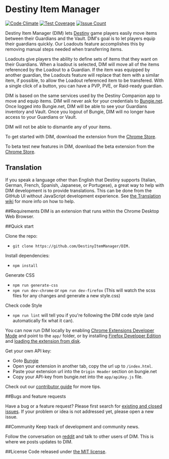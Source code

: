 # Destiny Item Manager
[![Code Climate](https://codeclimate.com/github/DestinyItemManager/DIM/badges/gpa.svg)](https://codeclimate.com/github/DestinyItemManager/DIM)    [![Test Coverage](https://codeclimate.com/github/DestinyItemManager/DIM/badges/coverage.svg)](https://codeclimate.com/github/DestinyItemManager/DIM/coverage)    [![Issue Count](https://codeclimate.com/github/DestinyItemManager/DIM/badges/issue_count.svg)](https://codeclimate.com/github/DestinyItemManager/DIM)

Destiny Item Manager (DIM) lets [Destiny](http://destinythegame.com/)  game players easily move items between their Guardians and the Vault. DIM's goal is to let players equip their guardians quickly. Our Loadouts feature accomplishes this by removing manual steps needed when transferring items.

Loadouts give players the ability to define sets of items that they want on their Guardians. When a loadout is selected, DIM will move all of the items referenced by the Loadout to a Guardian. If the item was equipped by another guardian, the Loadouts feature will replace that item with a similar item, if possible, to allow the Loadout referenced item to be transfered. With a single click of a button, you can have a PVP, PVE, or Raid-ready guardian.

DIM is based on the same services used by the Destiny Companion app to move and equip items. DIM will never ask for your credentials to [Bungie.net](https://www.bungie.net).  Once logged into Bungie.net, DIM will be able to see your Guardians inventory and Vault.  Once you logout of Bungie, DIM will no longer have access to your Guardians or Vault.

DIM will not be able to dismantle any of your items.

To get started with DIM, download the extension from the [Chrome Store](https://chrome.google.com/webstore/detail/destiny-item-manager/apghicjnekejhfancbkahkhdckhdagna).

To beta test new features in DIM, download the beta extension from the [Chrome Store](https://chrome.google.com/webstore/detail/destiny-item-manager-beta/mkiipknpfaacbjdagdeppdacpgpdjklc).

## Translation

If you speak a language other than English that Destiny supports (Italian, German, French, Spanish, Japanese, or Portugese), a great way to help with DIM development is to provide translations. This can be done from the GitHub UI without JavaScript development experience. See [the Translation wiki](https://github.com/DestinyItemManager/DIM/wiki/Translations) for more info on how to help.


##Requirements
DIM is an extension that runs within the Chrome Desktop Web Browser.

##Quick start

Clone the repo:

* `git clone https://github.com/DestinyItemManager/DIM.`

Install dependencies:

* `npm install`

Generate CSS
* `npm run generate-css`
* `npm run dev-chrome` or `npm run dev-firefox` (This will watch the scss files for any changes and generate a new style.css)

Check code Style
* `npm run lint` will tell you if you're following the DIM code style (and automatically fix what it can).

You can now run DIM locally by enabling [Chrome Extensions Developer Mode](https://developer.chrome.com/extensions/faq#faq-dev-01) and point to the `app/` folder, or by installing [Firefox Developer Edition](https://www.mozilla.org/en-US/firefox/developer/) and [loading the extension from disk](https://developer.mozilla.org/en-US/Add-ons/WebExtensions/Packaging_and_Installation#Loading_from_disk).

Get your own API key:

* Goto [Bungie](https://www.bungie.net/en/Application)
* Open your extension in another tab, copy the url up to `/index.html`.
* Paste your extension url into the `Origin Header` section on bungie.net
* Copy your API-key from bungie.net into the `app/apiKey.js` file.

Check out our [contributor guide](https://github.com/DestinyItemManager/DIM/blob/dev/CONTRIBUTING.md) for more tips.

##Bugs and feature requests

Have a bug or a feature request? Please first search for [existing and closed issues](https://github.com/DestinyItemManager/DIM/issues). If your problem or idea is not addressed yet, please open a new issue.

##Community
Keep track of development and community news.

Follow the conversation on [reddit](http://www.reddit.com/r/DestinyItemManager/) and talk to other users of DIM.  This is where we posts updates to DIM.

##License
Code released under [the MIT license](http://choosealicense.com/licenses/mit/).
